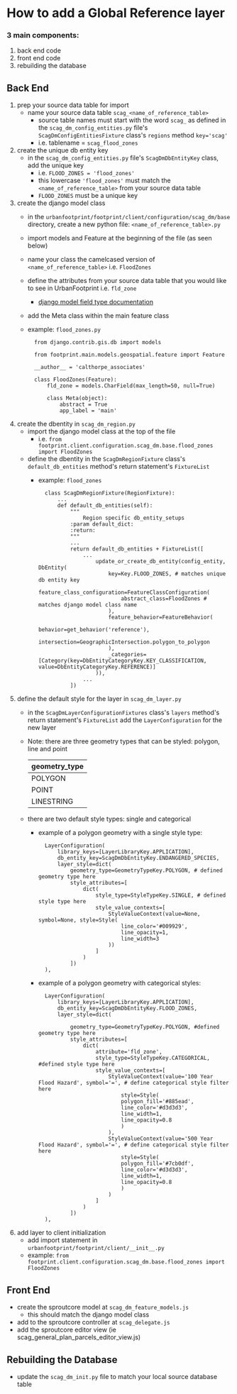 # How to add a Global Reference layer
### 3 main components:

1. back end code
2. front end code
3. rebuilding the database


## Back End

1. prep your source data table for import
    - name your source data table `scag_<name_of_reference_table>`
        - source table names must start with the word `scag_` as defined in the
         `scag_dm_config_entities.py` file's  `ScagDmConfigEntitiesFixture` class's `regions` method `key='scag'`
        - i.e. tablename = `scag_flood_zones`
2. create the unique db entity key
    - in the `scag_dm_config_entities.py` file's `ScagDmDbEntityKey` class, add the unique key
        - i.e. `FLOOD_ZONES = 'flood_zones'`
        - this lowercase `'flood_zones'` must match the
         `<name_of_reference_table>` from your source data table
        - `FLOOD_ZONES` must be a unique key
3. create the django model class
    - in the `urbanfootprint/footprint/client/configuration/scag_dm/base` directory, create a new python file:
     `<name_of_reference_table>.py`
    - import models and Feature at the beginning of the file (as seen below)
    - name your class the camelcased version of `<name_of_reference_table>` i.e. `FloodZones`
    - define the attributes from your source data table that you would like to see in UrbanFootprint i.e. `fld_zone`
        - [django model field type documentation](https://django-document-tchinese.readthedocs.org/en/latest/ref/models/fields.html#field-types)
    - add the Meta class within the main feature class
    - example: `flood_zones.py`

            from django.contrib.gis.db import models

            from footprint.main.models.geospatial.feature import Feature

            __author__ = 'calthorpe_associates'

            class FloodZones(Feature):
                fld_zone = models.CharField(max_length=50, null=True)

                class Meta(object):
                    abstract = True
                    app_label = 'main'

4. create the dbentity in `scag_dm_region.py`
    - import the django model class at the top of the file
        - i.e. `from footprint.client.configuration.scag_dm.base.flood_zones import FloodZones`
    - define the dbentity in the `ScagDmRegionFixture` class's `default_db_entities` method's return statement's `FixtureList`
        - example: `flood_zones`

                class ScagDmRegionFixture(RegionFixture):
                    ...
                    def default_db_entities(self):
                        """
                            Region specific db_entity_setups
                        :param default_dict:
                        :return:
                        """
                        ...
                        return default_db_entities + FixtureList([
                            ...
                                update_or_create_db_entity(config_entity, DbEntity(
                                    key=Key.FLOOD_ZONES, # matches unique db entity key
                                    feature_class_configuration=FeatureClassConfiguration(
                                        abstract_class=FloodZones # matches django model class name
                                    ),
                                    feature_behavior=FeatureBehavior(
                                        behavior=get_behavior('reference'),
                                        intersection=GeographicIntersection.polygon_to_polygon
                                    ),
                                    _categories=[Category(key=DbEntityCategoryKey.KEY_CLASSIFICATION, value=DbEntityCategoryKey.REFERENCE)]
                                )),
                            ...
                        ])

5. define the default style for the layer in `scag_dm_layer.py`
    - in the `ScagDmLayerConfigurationFixtures` class's `layers` method's return statement's `FixtureList`
    add the `LayerConfiguration` for the new layer
    - Note: there are three geometry types that can be styled: polygon, line and point

        |	geometry_type	|
        |	------------------	|
        |	POLYGON	|
        |	POINT	|
        |	LINESTRING	|

    - there are two default style types: single and categorical
        - example of a polygon geometry with a single style type:

                LayerConfiguration(
                    library_keys=[LayerLibraryKey.APPLICATION],
                    db_entity_key=ScagDmDbEntityKey.ENDANGERED_SPECIES,
                    layer_style=dict(
                        geometry_type=GeometryTypeKey.POLYGON, # defined geometry type here
                        style_attributes=[
                            dict(
                                style_type=StyleTypeKey.SINGLE, # defined style type here
                                style_value_contexts=[
                                    StyleValueContext(value=None, symbol=None, style=Style(
                                        line_color='#009929',
                                        line_opacity=1,
                                        line_width=3
                                    ))
                                ]
                            )
                        ])
                ),

        - example of a polygon geometry with categorical styles:

                LayerConfiguration(
                    library_keys=[LayerLibraryKey.APPLICATION],
                    db_entity_key=ScagDmDbEntityKey.FLOOD_ZONES,
                    layer_style=dict(

                        geometry_type=GeometryTypeKey.POLYGON, #defined geometry type here
                        style_attributes=[
                            dict(
                                attribute='fld_zone',
                                style_type=StyleTypeKey.CATEGORICAL, #defined style type here
                                style_value_contexts=[
                                    StyleValueContext(value='100 Year Flood Hazard', symbol='=', # define categorical style filter here
                                        style=Style(
                                        polygon_fill='#885ead',
                                        line_color='#d3d3d3',
                                        line_width=1,
                                        line_opacity=0.8
                                        )
                                    ),
                                    StyleValueContext(value='500 Year Flood Hazard', symbol='=', # define categorical style filter here
                                        style=Style(
                                        polygon_fill='#7cb0df',
                                        line_color='#d3d3d3',
                                        line_width=1,
                                        line_opacity=0.8
                                        )
                                    )
                                ]
                            )
                        ])
                ),

6. add layer to client initialization
    - add import statement in `urbanfootprint/footprint/client/__init__.py`
    - example: `from footprint.client.configuration.scag_dm.base.flood_zones import FloodZones`


## Front End
 - create the sproutcore model at `scag_dm_feature_models.js`
    - this should match the django model class
 - add to the sproutcore controller at `scag_delegate.js`
 - add the sproutcore editor view (ie scag_general_plan_parcels_editor_view.js)


## Rebuilding the Database
- update the `scag_dm_init.py` file to match your local source database table
